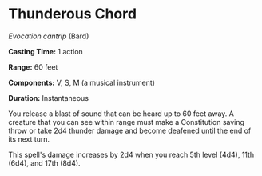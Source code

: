 # Thunderous Chord
*Evocation cantrip* (Bard)

**Casting Time:** 1 action

**Range:** 60 feet

**Components:** V, S, M (a musical instrument)

**Duration:** Instantaneous

You release a blast of sound that can be heard up to 60 feet away. A creature that you can see within range must make a Constitution saving throw or take 2d4 thunder damage and become deafened until the end of its next turn.

This spell's damage increases by 2d4 when you reach 5th level (4d4), 11th (6d4), and 17th (8d4).
